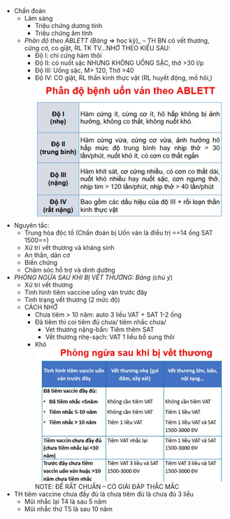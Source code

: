 - Chẩn đoán
	- Lâm sàng
		- Triệu chứng dương tính
		- Triệu chứng âm tính
	- _Phân độ theo ABLETT (Bảng_ => học kỹ)_ – TH BN có vết thương, cứng cơ, co giật, RL TK TV…NHỚ THEO KIỂU SAU:
		- Độ I: chỉ cứng hàm thôi
		- Độ II: có nuốt sặc NHƯNG KHÔNG UỐNG SẶC, thở >30 l/p
		- Độ III: Uống sặc, M> 120, Thở >40
		- Độ IV: CO giật, RL thần kinh thực vật (RL huyết động, mồ hôi,)
		![444](../../../200%20Files/image/image/Bu%E1%BB%95i%2015%20-%20H%E1%BB%87%20th%E1%BA%ADn%20ni%E1%BB%87u%20-%20RL%20%C4%91a%20c%C6%A1%20quan%20(Nhi-Nhi%E1%BB%85m)-1687423311895.jpeg)
- Nguyên tắc:
	- Trung hòa độc tố (Chẩn đoán bị Uốn ván là điều trị ==14 ống SAT 1500==)
	- Xử trí vết thương và kháng sinh
	- An thần, dãn cơ
	- Biến chứng
	- Chăm sóc hỗ trợ và dinh dưỡng
- _PHÒNG NGỪA SAU KHI BỊ VẾT THƯƠNG: Bảng (chú ý_)
	- Xử trí vết thương
	- Tình hình tiêm vaccine uống ván trước đây
	- Tình trạng vết thương (2 mức độ)
	- CÁCH NHỚ
		- Chưa tiêm > 10 năm: auto 3 liều VAT + SAT 1-2 ống
		- Đã tiêm thì coi tiêm đủ chưa/ tiêm nhắc chưa/
			- Vet thương nặng-bẩn: Tiêm thêm SAT
			- Vết thương nhẹ-sạch: VAT 1 liều bổ sung thôi
		- Khó
		![444](../../../200%20Files/image/image/Bu%E1%BB%95i%2015%20-%20H%E1%BB%87%20th%E1%BA%ADn%20ni%E1%BB%87u%20-%20RL%20%C4%91a%20c%C6%A1%20quan%20(Nhi-Nhi%E1%BB%85m)-1687423416511.jpeg)
NOTE: ĐỀ RẤT CHUẨN – CÓ GIẢI ĐÁP THẮC MẮC
- TH tiêm vaccine chưa đầy đủ là chưa tiêm đủ là chưa đủ 3 liều
	- Mũi nhắc lại T4 là sau 5 năm
	- Mũi nhắc thứ T5 là sau 10 năm




